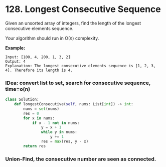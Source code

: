 # 128. Longest Consecutive Sequence

Given an unsorted array of integers, find the length of the longest consecutive elements sequence.

Your algorithm should run in O\(_n_\) complexity.

**Example:**

```text
Input: [100, 4, 200, 1, 3, 2]
Output: 4
Explanation: The longest consecutive elements sequence is [1, 2, 3, 4]. Therefore its length is 4.
```

### IDea: convert list to set, search for consecutive sequence, time=o\(n\)

```python
class Solution:
    def longestConsecutive(self, nums: List[int]) -> int:
        nums = set(nums)
        res = 0
        for x in nums:
            if x - 1 not in nums:
                y = x + 1
                while y in nums:
                    y += 1
                res = max(res, y - x)
        return res
```

### Union-Find, the consecutive number are seen as connected.

